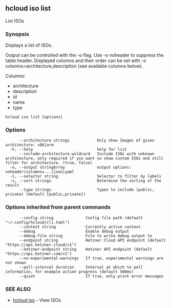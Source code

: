 ## hcloud iso list

List ISOs

### Synopsis

Displays a list of ISOs.

Output can be controlled with the -o flag. Use -o noheader to suppress the
table header. Displayed columns and their order can be set with
-o columns=architecture,description (see available columns below).

Columns:
 - architecture
 - description
 - id
 - name
 - type

```
hcloud iso list [options]
```

### Options

```
      --architecture strings            Only show Images of given architecture: x86|arm
  -h, --help                            help for list
      --include-architecture-wildcard   Include ISOs with unknown architecture, only required if you want so show custom ISOs and still filter for architecture. (true, false)
  -o, --output stringArray              output options: noheader|columns=...|json|yaml
  -l, --selector string                 Selector to filter by labels
  -s, --sort strings                    Determine the sorting of the result
      --type strings                    Types to include (public, private) (default [public,private])
```

### Options inherited from parent commands

```
      --config string              Config file path (default "~/.config/hcloud/cli.toml")
      --context string             Currently active context
      --debug                      Enable debug output
      --debug-file string          File to write debug output to
      --endpoint string            Hetzner Cloud API endpoint (default "https://api.hetzner.cloud/v1")
      --hetzner-endpoint string    Hetzner API endpoint (default "https://api.hetzner.com/v1")
      --no-experimental-warnings   If true, experimental warnings are not shown
      --poll-interval duration     Interval at which to poll information, for example action progress (default 500ms)
      --quiet                      If true, only print error messages
```

### SEE ALSO

* [hcloud iso](hcloud_iso.md)	 - View ISOs

